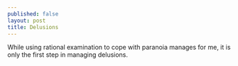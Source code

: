 ```yaml
---
published: false
layout: post
title: Delusions
---
```

While using rational examination to cope with paranoia manages for me, it is only the first step in managing delusions.